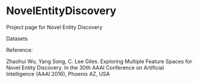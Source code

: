 # NovelEntityDiscovery

Project page for Novel Entity Discovery 



Datasets



Reference:

Zhaohui Wu, Yang Song, C. Lee Giles. Exploring Multiple Feature Spaces for Novel Entity Discovery. In the 30th AAAI Conference on Artificial Intelligence (AAAI 2016), Phoenix AZ, USA
